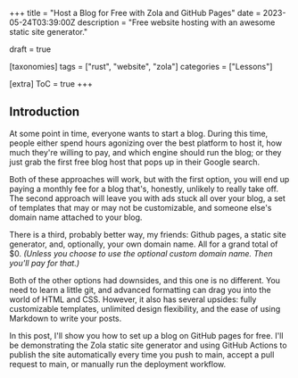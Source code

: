 +++
title = "Host a Blog for Free with Zola and GitHub Pages"
date = 2023-05-24T03:39:00Z
description = "Free website hosting with an awesome static site generator."

draft = true

[taxonomies]
tags = ["rust", "website", "zola"]
categories = ["Lessons"]

[extra]
ToC = true
+++

## Introduction

At some point in time, everyone wants to start a blog. During this time, people either spend hours agonizing over the best platform to host it, how much they're willing to pay, and which engine should run the blog; or they just grab the first free blog host that pops up in their Google search.

Both of these approaches will work, but with the first option, you will end up paying a monthly fee for a blog that's, honestly, unlikely to really take off. The second approach will leave you with ads stuck all over your blog, a set of templates that may or may not be customizable, and someone else's domain name attached to your blog.

There is a third, probably better way, my friends: Github pages, a static site generator, and, optionally, your own domain name. All for a grand total of $0. _(Unless you choose to use the optional custom domain name. Then you'll pay for that.)_

Both of the other options had downsides, and this one is no different. You need to learn a little git, and advanced formatting can drag you into the world of HTML and CSS. However, it also has several upsides: fully customizable templates, unlimited design flexibility, and the ease of using Markdown to write your posts.

In this post, I'll show you how to set up a blog on GitHub pages for free. I'll be demonstrating the Zola static site generator and using GitHub Actions to publish the site automatically every time you push to main, accept a pull request to main, or manually run the deployment workflow.
